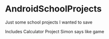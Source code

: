 # AndroidSchoolProjects

Just some school projects I wanted to save

Includes
Calculator Project
Simon says like game
